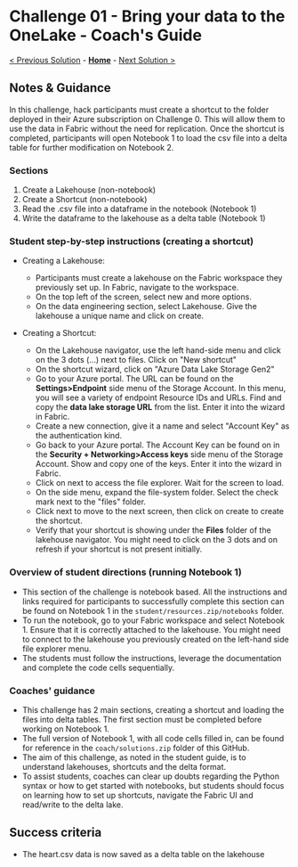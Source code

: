 # Challenge 01 - Bring your data to the OneLake - Coach's Guide 

[< Previous Solution](./Solution-00.md) - **[Home](./README.md)** - [Next Solution >](./Solution-02.md)

## Notes & Guidance

In this challenge, hack participants must create a shortcut to the folder deployed in their Azure subscription on Challenge 0. This will allow them to use the data in Fabric without the need for replication. Once the shortcut is completed, participants will open Notebook 1 to load the csv file into a delta table for further modification on Notebook 2.

### Sections

1. Create a Lakehouse (non-notebook)
2. Create a Shortcut (non-notebook)
3. Read the .csv file into a dataframe in the notebook (Notebook 1)
4. Write the dataframe to the lakehouse as a delta table (Notebook 1)
   
### Student step-by-step instructions (creating a shortcut)
- Creating a Lakehouse:
  -  Participants must create a lakehouse on the Fabric workspace they previously set up. In Fabric, navigate to the workspace.
  -  On the top left of the screen, select new and more options.
  -  On the data engineering section, select Lakehouse. Give the lakehouse a unique name and click on create.
    
- Creating a Shortcut:
  - On the Lakehouse navigator, use the left hand-side menu and click on the 3 dots (...) next to files. Click on "New shortcut"
  - On the shortcut wizard, click on "Azure Data Lake Storage Gen2"
  - Go to your Azure portal. The URL can be found on the **Settings>Endpoint** side menu of the Storage Account. In this menu, you will see a variety of endpoint Resource IDs and URLs. Find and copy the **data lake storage URL** from the list. Enter it into the wizard in Fabric.
  - Create a new connection, give it a name and select "Account Key" as the authentication kind.
  - Go back to your Azure portal. The Account Key can be found on in the **Security + Networking>Access keys** side menu of the Storage Account. Show and copy one of the keys. Enter it into the wizard in Fabric.
  - Click on next to access the file explorer. Wait for the screen to load.
  - On the side menu, expand the file-system folder. Select the check mark next to the "files" folder.
  - Click next to move to the next screen, then click on create to create the shortcut.
  - Verify that your shortcut is showing under the **Files** folder of the lakehouse navigator. You might need to click on the 3 dots and on refresh if your shortcut is not present initially.

### Overview of student directions (running Notebook 1)
- This section of the challenge is notebook based. All the instructions and links required for participants to successfully complete this section can be found on Notebook 1 in the `student/resources.zip/notebooks` folder.
- To run the notebook, go to your Fabric workspace and select Notebook 1. Ensure that it is correctly attached to the lakehouse. You might need to connect to the lakehouse you previously created on the left-hand side file explorer menu.
- The students must follow the instructions, leverage the documentation and complete the code cells sequentially.

### Coaches' guidance
- This challenge has 2 main sections, creating a shortcut and loading the files into delta tables. The first section must be completed before working on Notebook 1.
- The full version of Notebook 1, with all code cells filled in, can be found for reference in the `coach/solutions.zip` folder of this GitHub.
- The aim of this challenge, as noted in the student guide, is to understand lakehouses, shortcuts and the delta format.
- To assist students, coaches can clear up doubts regarding the Python syntax or how to get started with notebooks, but students should focus on learning how to set up shortcuts, navigate the Fabric UI and read/write to the delta lake.
  
## Success criteria
  - The heart.csv data is now saved as a delta table on the lakehouse
